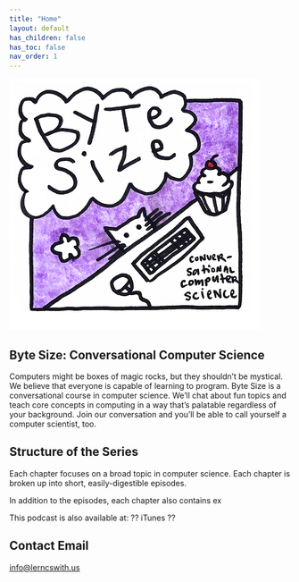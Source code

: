 ```yaml
---
title: "Home"
layout: default
has_children: false
has_toc: false
nav_order: 1
---
```

![cover_art](assets/cover_small.png)
## Byte Size: Conversational Computer Science

Computers might be boxes of magic rocks, but they shouldn’t be mystical. We believe that everyone is capable of learning to program. Byte Size is a conversational course in computer science. We’ll chat about fun topics and teach core concepts in computing in a way that’s palatable regardless of your background. Join our conversation and you’ll be able to call yourself a computer scientist, too.

## Structure of the Series

Each chapter focuses on a broad topic in computer science. Each chapter is broken up into short, easily-digestible episodes. 

In addition to the episodes, each chapter also contains ex

This podcast is also available at:  ?? iTunes ??

## Contact Email
info@lerncswith.us

